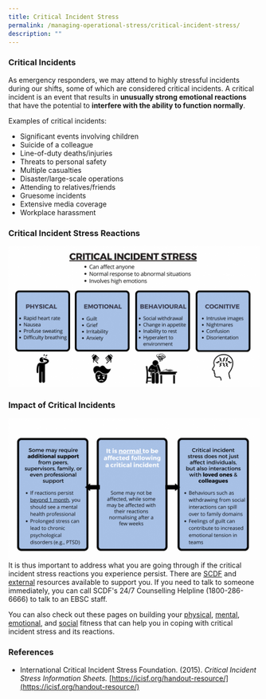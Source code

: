 ```yaml
---
title: Critical Incident Stress
permalink: /managing-operational-stress/critical-incident-stress/
description: ""
---
```

### Critical Incidents
As emergency responders, we may attend to highly stressful incidents during our shifts, some of which are considered critical incidents. A critical incident is an event that results in **unusually strong emotional reactions** that have the potential to **interfere with the ability to function normally**.

Examples of critical incidents:
* Significant events involving children
* Suicide of a colleague
* Line-of-duty deaths/injuries
* Threats to personal safety
* Multiple casualties
* Disaster/large-scale operations
* Attending to relatives/friends
* Gruesome incidents
* Extensive media coverage
* Workplace harassment

### Critical Incident Stress Reactions
![](/images/critical%20incident%20stress.png)

### Impact of Critical Incidents
![](/images/impacts%20of%20cis.png)
It is thus important to address what you are going through if the critical incident stress reactions you experience persist. There are [SCDF](/support-options/SCDF-resources) and [external](/support-options/external-resources) resources available to support you. If you need to talk to someone immediately, you can call SCDF's 24/7 Counselling Helpline (1800-286-6666) to talk to an EBSC staff.

You can also check out these pages on building your [physical](/being-a-resilient-responder/physical-fitness), [mental](/being-a-resilient-responder/mental-fitness), [emotional](/being-a-resilient-responder/emotional-fitness), and [social](/being-a-resilient-responder/social-fitness) fitness that can help you in coping with critical incident stress and its reactions.

### References
* International Critical Incident Stress Foundation. (2015). *Critical Incident Stress Information Sheets.* [https://icisf.org/handout-resource/](https://icisf.org/handout-resource/)